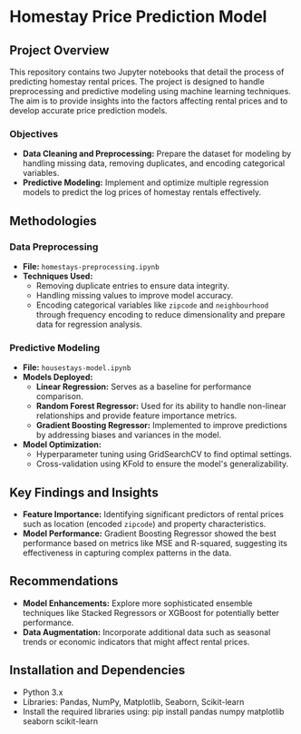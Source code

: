 # Homestay Price Prediction Model

## Project Overview
This repository contains two Jupyter notebooks that detail the process of predicting homestay rental prices. The project is designed to handle preprocessing and predictive modeling using machine learning techniques. The aim is to provide insights into the factors affecting rental prices and to develop accurate price prediction models.

### Objectives
- **Data Cleaning and Preprocessing:** Prepare the dataset for modeling by handling missing data, removing duplicates, and encoding categorical variables.
- **Predictive Modeling:** Implement and optimize multiple regression models to predict the log prices of homestay rentals effectively.

## Methodologies

### Data Preprocessing
- **File:** `homestays-preprocessing.ipynb`
- **Techniques Used:**
  - Removing duplicate entries to ensure data integrity.
  - Handling missing values to improve model accuracy.
  - Encoding categorical variables like `zipcode` and `neighbourhood` through frequency encoding to reduce dimensionality and prepare data for regression analysis.

### Predictive Modeling
- **File:** `housestays-model.ipynb`
- **Models Deployed:**
  - **Linear Regression:** Serves as a baseline for performance comparison.
  - **Random Forest Regressor:** Used for its ability to handle non-linear relationships and provide feature importance metrics.
  - **Gradient Boosting Regressor:** Implemented to improve predictions by addressing biases and variances in the model.
- **Model Optimization:**
  - Hyperparameter tuning using GridSearchCV to find optimal settings.
  - Cross-validation using KFold to ensure the model's generalizability.

## Key Findings and Insights
- **Feature Importance:** Identifying significant predictors of rental prices such as location (encoded `zipcode`) and property characteristics.
- **Model Performance:** Gradient Boosting Regressor showed the best performance based on metrics like MSE and R-squared, suggesting its effectiveness in capturing complex patterns in the data.

## Recommendations
- **Model Enhancements:** Explore more sophisticated ensemble techniques like Stacked Regressors or XGBoost for potentially better performance.
- **Data Augmentation:** Incorporate additional data such as seasonal trends or economic indicators that might affect rental prices.

## Installation and Dependencies
- Python 3.x
- Libraries: Pandas, NumPy, Matplotlib, Seaborn, Scikit-learn
- Install the required libraries using: pip install pandas numpy matplotlib seaborn scikit-learn


